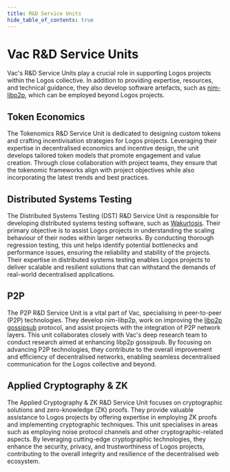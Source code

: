 ```yaml
---
title: R&D Service Units
hide_table_of_contents: true
---
```


# Vac R&D Service Units

Vac's R&D Service Units play a crucial role in supporting Logos projects within the Logos collective.
In addition to providing expertise, resources, and technical guidance,
they also develop software artefacts, such as [nim-libp2p](https://github.com/status-im/nim-libp2p),
which can be employed beyond Logos projects.

## Token Economics

The Tokenomics R&D Service Unit is dedicated to designing custom tokens and crafting incentivisation strategies for Logos projects.
Leveraging their expertise in decentralised economics and incentive design, the unit develops tailored token models that promote engagement and value creation.
Through close collaboration with project teams, they ensure that the tokenomic frameworks align with project objectives while also incorporating the latest trends and best practices.

## Distributed Systems Testing

The Distributed Systems Testing (DST) R&D Service Unit is responsible for developing distributed systems testing software,
such as [Wakurtosis](https://github.com/logos-co/wakurtosis).
Their primary objective is to assist Logos projects in understanding the scaling behaviour of their nodes within larger networks.
By conducting thorough regression testing, this unit helps identify potential bottlenecks and performance issues,
ensuring the reliability and stability of the projects.
Their expertise in distributed systems testing enables Logos projects to deliver scalable and resilient solutions that can withstand the demands of real-world decentralised applications.

## P2P

The P2P R&D Service Unit is a vital part of Vac, specialising in peer-to-peer (P2P) technologies.
They develop nim-libp2p, work on improving the [libp2p gossipsub](https://docs.libp2p.io/concepts/pubsub/overview/) protocol, and assist projects with the integration of P2P network layers.
This unit collaborates closely with Vac's deep research team to conduct research aimed at enhancing libp2p gossipsub.
By focusing on advancing P2P technologies, they contribute to the overall improvement and efficiency of decentralised networks,
enabling seamless decentralised communication for the Logos collective and beyond.

## Applied Cryptography & ZK

The Applied Cryptography & ZK R&D Service Unit focuses on cryptographic solutions and zero-knowledge (ZK) proofs.
They provide valuable assistance to Logos projects by offering expertise in employing ZK proofs and implementing cryptographic techniques.
This unit specialises in areas such as employing noise protocol channels and other cryptographic-related aspects.
By leveraging cutting-edge cryptographic technologies, they enhance the security, privacy, and trustworthiness of Logos projects,
contributing to the overall integrity and resilience of the decentralised web ecosystem.
